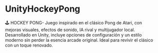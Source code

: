 # UnityHockeyPong
 🕹️ HOCKEY PONG- Juego inspirado en el clásico Pong de Atari, con mejoras visuales, efectos de sonido, IA rival y multijugador local. Desarrollado en Unity, incluye opciones de configuración y un estilo moderno sin perder la esencia arcade original. Ideal para revivir el clásico con un toque renovado.
